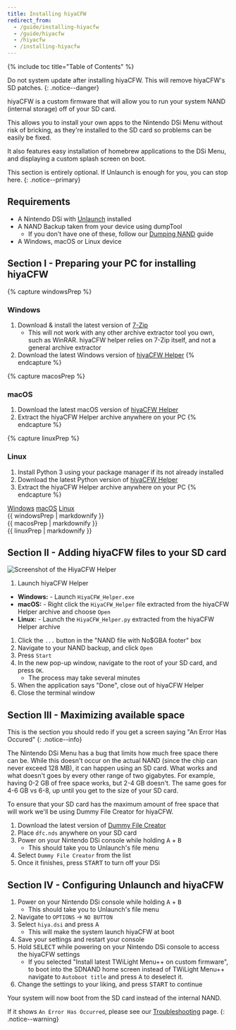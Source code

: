 ```yaml
---
title: Installing hiyaCFW
redirect_from:
  - /guide/installing-hiyacfw
  - /guide/hiyacfw
  - /hiyacfw
  - /installing-hiyacfw
---
```


{% include toc title="Table of Contents" %}

Do not system update after installing hiyaCFW. This will remove hiyaCFW's SD patches.
{: .notice--danger}

hiyaCFW is a custom firmware that will allow you to run your system NAND (internal storage) off of your SD card.

This allows you to install your own apps to the Nintendo DSi Menu without risk of bricking, as they're installed to the SD card so problems can be easily be fixed.

It also features easy installation of homebrew applications to the DSi Menu, and displaying a custom splash screen on boot.

This section is entirely optional. If Unlaunch is enough for you, you can stop here.
{: .notice--primary}

## Requirements
- A Nintendo DSi with [Unlaunch](/installing-unlaunch) installed
- A NAND Backup taken from your device using dumpTool
   - If you don't have one of these, follow our [Dumping NAND](dumping-nand) guide
- A Windows, macOS or Linux device

## Section I - Preparing your PC for installing hiyaCFW

{% capture windowsPrep %}
<noscript>
   <h3>Windows</h3>
</noscript>

1. Download & install the latest version of [7-Zip](https://www.7-zip.org/download.html)
   - This will not work with any other archive extractor tool you own, such as WinRAR. hiyaCFW helper relies on 7-Zip itself, and not a general archive extractor
1. Download the latest Windows version of [hiyaCFW Helper](https://github.com/mondul/HiyaCFW-Helper/releases)
{% endcapture %}

{% capture macosPrep %}
<noscript>
   <h3>macOS</h3>
</noscript>

1. Download the latest macOS version of [hiyaCFW Helper](https://github.com/mondul/HiyaCFW-Helper/releases)
1. Extract the hiyaCFW Helper archive anywhere on your PC
{% endcapture %}

{% capture linuxPrep %}
<noscript>
   <h3>Linux</h3>
</noscript>

1. Install Python 3 using your package manager if its not already installed
1. Download the latest Python version of [hiyaCFW Helper](https://github.com/mondul/HiyaCFW-Helper/releases)
1. Extract the hiyaCFW Helper archive anywhere on your PC
{% endcapture %}

<div class="tabcontainer">
   <a class="tablinks btn btn--large btn--info delink windows" href="#windowsPrep" onclick="openTab(event, 'windowsPrep')">Windows</a>
   <a class="tablinks btn btn--large btn--info delink macos" href="#macosPrep" onclick="openTab(event, 'macosPrep')">macOS</a>
   <a class="tablinks btn btn--large btn--info delink other" href="#linuxPrep" onclick="openTab(event, 'linuxPrep')">Linux</a>

   <div id="windowsPrep" class="blanktabcontent">{{ windowsPrep | markdownify }}</div>
   <div id="macosPrep" class="blanktabcontent">{{ macosPrep | markdownify }}</div>
   <div id="linuxPrep" class="blanktabcontent">{{ linuxPrep | markdownify }}</div>
</div>

## Section II - Adding hiyaCFW files to your SD card

![Screenshot of the HiyaCFW Helper](https://image.ibb.co/hhzKRL/Screen-Shot-2018-10-18-at-16-30-18.png)

1. Launch hiyaCFW Helper
  - **Windows:** - Launch `HiyaCFW_Helper.exe`
  - **macOS:** - Right click the `HiyaCFW_Helper` file extracted from the hiyaCFW Helper archive and choose `Open`
  - **Linux:** - Launch the `HiyaCFW_Helper.py` extracted from the hiyaCFW Helper archive
1. Click the `...` button in the "NAND file with No$GBA footer" box
1. Navigate to your NAND backup, and click `Open`
1. Press `Start`
1. In the new pop-up window, navigate to the root of your SD card, and press `OK`.
   - The process may take several minutes
1. When the application says "Done", close out of hiyaCFW Helper
1. Close the terminal window

## Section III - Maximizing available space

This is the section you should redo if you get a screen saying "An Error Has Occured"
{: .notice--info}

The Nintendo DSi Menu has a bug that limits how much free space there can be. While this doesn't occur on the actual NAND (since the chip can never exceed 128 MB), it can happen using an SD card. What works and what doesn't goes by every other range of two gigabytes. For example, having 0-2 GB of free space works, but 2-4 GB doesn't. The same goes for 4-6 GB vs 6-8, up until you get to the size of your SD card.

To ensure that your SD card has the maximum amount of free space that will work we'll be using Dummy File Creator for hiyaCFW.

1. Download the latest version of [Dummy File Creator](https://github.com/Epicpkmn11/dfc/releases/latest/download/dfc.nds)
1. Place `dfc.nds` anywhere on your SD card
1. Power on your Nintendo DSi console while holding <kbd class="face">A</kbd> + <kbd class="face">B</kbd>
   - This should take you to Unlaunch's file menu
1. Select `Dummy File Creator` from the list
1. Once it finishes, press <kbd>START</kbd> to turn off your DSi

## Section IV - Configuring Unlaunch and hiyaCFW

1. Power on your Nintendo DSi console while holding <kbd class="face">A</kbd> + <kbd class="face">B</kbd>
   - This should take you to Unlaunch's file menu
1. Navigate to `OPTIONS` -> `NO BUTTON`
1. Select `hiya.dsi` and press <kbd class="face">A</kbd>
   - This will make the system launch hiyaCFW at boot
1. Save your settings and restart your console
1. Hold <kbd>SELECT</kbd> while powering on your Nintendo DSi console to access the hiyaCFW settings
   - If you selected "Install latest TWiLight Menu++ on custom firmware", to boot into the SDNAND home screen instead of TWiLight Menu++ navigate to `Autoboot title` and press <kbd class="face">A</kbd> to deselect it.
1. Change the settings to your liking, and press <kbd>START</kbd> to continue

Your system will now boot from the SD card instead of the internal NAND.

If it shows `An Error Has Occurred`, please see our [Troubleshooting](troubleshooting) page.
{: .notice--warning}

<script src="/assets/js/tabs.js"></script>
